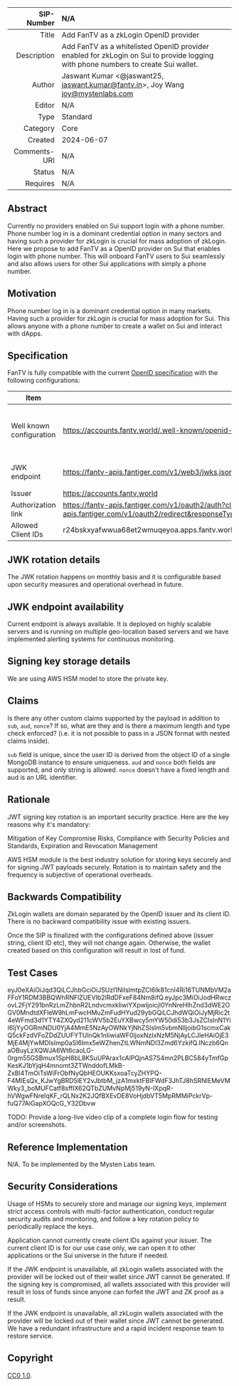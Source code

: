|   SIP-Number | N/A |
| -----------: | :--------------------------------------------------- |
|        Title | Add FanTV as a zkLogin OpenID provider |
|  Description | Add FanTV as a whitelisted OpenID provider enabled for zkLogin on Sui to provide logging with phone numbers to create Sui wallet. |
|       Author |  Jaswant Kumar <@jaswant25, jaswant.kumar@fantv.in>, Joy Wang <joy@mystenlabs.com> |
|       Editor | N/A |
|         Type | Standard |
|     Category | Core |
|      Created | 2024-06-07 |
| Comments-URI | N/A |
|       Status | N/A |
|     Requires | N/A |

## Abstract

Currently no providers enabled on Sui support login with a phone number. Phone number log in is a dominant credential option in many sectors and having such a provider for zkLogin is crucial for mass adoption of zkLogin. Here we propose to add FanTV as a OpenID provider on Sui that enables login with phone number. This will onboard FanTV users to Sui seamlessly and also allows users for other Sui applications with simply a phone number. 

## Motivation

Phone number log in is a dominant credential option in many markets. Having such a provider for zkLogin is crucial for mass adoption for Sui. This allows anyone with a phone number to create a wallet on Sui and interact with dApps. 

## Specification

FanTV is fully compatible with the current [OpenID specification](https://openid.net/specs/openid-connect-core-1_0.html) with the following configurations:

|             Item          | Endpoint  | Example Content | 
|-------------------------- |-----------|-----------------|
| Well known configuration  |https://accounts.fantv.world/.well-known/openid-configuration | `{             "issuer": "https://accounts.fantv.world",             "authorization_endpoint": "https://fantv-apis.fantiger.com/v1/oauth2/auth",             "token_endpoint": "https://fantv-apis.fantiger.com/v1/oauth2/token",             "jwks_uri": "https://fantv-apis.fantiger.com/v1/web3/jwks.json",             "response_types_supported": [                 "authorization_code",                 "id_token"             ],             "subject_types_supported": [                 "public"             ],             "id_token_signing_alg_values_supported": [                 "RS256"             ],             "scopes_supported": [                 "openid"             ],             "token_endpoint_auth_methods_supported": [                 "client_secret_post",                 "client_secret_basic"             ],             "claims_supported": [                 "aud",                 "exp",                 "iat",                 "iss",                 "sub"             ],             "code_challenge_methods_supported": [                 "plain",                 "S256"             ]         }` |
| JWK endpoint              |https://fantv-apis.fantiger.com/v1/web3/jwks.json | `{"keys":[{"kty":"RSA","kid":"O5ryxF-zMCLmS6hQhcTC3pAAhQ4YYPEHoiQt1qx_86o","use":"sig","alg":"RS256","e":"AQAB","n":"mBi1td_GT0MubU5Lfeg4P4XsMUzpzcxuI9Yb1xDOpWFekEZF0TwTLJ6v4a28hiAU_ateCxlFQSkHrhbpdFkEWuDQnPUAnlAr5I7-W8ccKkWuuPwZz0wHcgFSxH5fstFaGuOACewBSmP3BlScQqRYhrj1QB_7j1_G7g17Q-QIBGrvp8gtb2K-saumUlF67ySZrSM_FV1_XalI0Z31oXKMECUfnbje-fLiIvSuXKK-sfO-MSrEEkB8dbzP6ez-xYGYIFisyiqeGlCeO4-ZDkvDrBnDGLxpgLcsWbgcUUvnmyrSQjTxqub17GkuPPwXpof0b8OHhPAC12TfUTRRP1CUfQ"}]}`|
| Issuer                    |https://accounts.fantv.world |                 |
| Authorization link        |https://fantv-apis.fantiger.com/v1/oauth2/auth?clientId=r24bskxyafwwua68et2wmuqeyoa.apps.fantv.world&redirectUri=https://fantv-apis.fantiger.com/v1/oauth2/redirect&responseType=authorization_code&scope=openid&userId=6443505c5de5935daf15635c&sessionId=293572390582343345ndbsbfhergkj32438|                 |
| Allowed Client IDs        |r24bskxyafwwua68et2wmuqeyoa.apps.fantv.world|                 | 

## JWK rotation details

The JWK rotation happens on monthly basis and it is configurable based upon security measures and operational overhead in future. 

## JWK endpoint availability

Current endpoint is always available. It is deployed on highly scalable servers and is running on multiple geo-location based servers and we have implemented alerting systems for continuous monitoring.

## Signing key storage details

We are using AWS HSM model to store the private key.

## Claims 

Is there any other custom claims supported by the payload in addition to `sub`, `aud`, `nonce`? If so, what are they and is there a maximum length and type check enforced? (i.e. it is not possible to pass in a JSON format with nested claims inside). 

`sub` field is unique, since the user ID is derived from the object ID of a single MongoDB instance to ensure uniqueness. `aud` and `nonce` both fields are supported, and only string is allowed. `nonce` doesn't have a fixed length and aud is an URL identifier. 

## Rationale

JWT signing key rotation is an important security practice. Here are the key reasons why it's mandatory:

Mitigation of Key Compromise Risks, Compliance with Security Policies and Standards, Expiration and Revocation Management

AWS HSM module is the best industry solution for storing keys securely and for signing JWT payloads securely. Rotation is to maintain safety and the frequency is subjective of operational overheads.

## Backwards Compatibility

ZkLogin wallets are domain separated by the OpenID issuer and its client ID. There is no backward compatibility issue with existing issuers. 

Once the SIP is finalized with the configurations defined above (issuer string, client ID etc), they will not change again. Otherwise, the wallet created based on this configuration will result in lost of fund. 

## Test Cases

eyJ0eXAiOiJqd3QiLCJhbGciOiJSUzI1NiIsImtpZCI6Ik81cnl4Ri16TUNMbVM2aFFoY1RDM3BBQWhRNFlZUEVIb2lRdDFxeF84Nm8ifQ.eyJpc3MiOiJodHRwczovL2FjY291bnRzLmZhbnR2LndvcmxkIiwiYXpwIjoicjI0YnNreHlhZnd3dWE2OGV0MndtdXFleW9hLmFwcHMuZmFudHYud29ybGQiLCJhdWQiOiJyMjRic2t4eWFmd3d1YTY4ZXQyd211cWV5b2EuYXBwcy5mYW50di53b3JsZCIsInN1YiI6IjYyOGRmNDU0YjA4MmE5NzAyOWNkYjNhZSIsIm5vbmNlIjoibG1scmxCakQ5ckFzdVFoZDdZUUFYTUlnQk1nIiwiaWF0IjoxNzIxNzM5NjAyLCJleHAiOjE3MjE4MjYwMDIsImp0aSI6Imx5eWZhenZtLWNmNDl3Zmd6YzkifQ.INczb6QnaOBuyLzXQWJA6Wt6caoLG-0rgm55GSBmux1SpH8bL8KSuUPArax1cAlPQjnAS7S4mn2PLBC584yTmfGpKesKJ1bYjqH4mnomt3ZTWnddofLMkB-ZxBl4TmOiTsWiFrObfNyQbHEOUKKsxoaTcyZHYPQ-F4MIEsQx_KJwYgBRD5lEY2vJbtbM_jzA1mxktFBIFWdF3JhTJ8hSRNlEMeVMWky3_boMUFCatf8sffIX62QTbZUMvNpMj519yN-IXpqR-hVWgwFNreIqKF_rQLNx2K2JQfBXEvDE8VoHjdbVT5MpRMMiPckrVp-fuQ77AiGapXOQcG_Y32Dbvw

TODO: Provide a long-live video clip of a complete login flow for testing and/or screenshots. 

## Reference Implementation

N/A. To be implemented by the Mysten Labs team. 

## Security Considerations

Usage of HSMs to securely store and manage our signing keys, implement strict access controls with multi-factor authentication, conduct regular security audits and monitoring, and follow a key rotation policy to periodically replace the keys.

Application cannot currently create client IDs against your issuer. The current client ID is for our use case only, we can open it to other applications or the Sui universe in the future if needed.

If the JWK endpoint is unavailable, all zkLogin wallets associated with the provider will be locked out of their wallet since JWT cannot be generated. If the signing key is compromised, all wallets associated with this provider will result in loss of funds since anyone can forfeit the JWT and ZK proof as a result. 

 If the JWK endpoint is unavailable, all zkLogin wallets associated with the provider will be locked out of their wallet since JWT cannot be generated. We have a redundant infrastructure and a rapid incident response team to restore service.

## Copyright

[CC0 1.0](../LICENSE.md).
